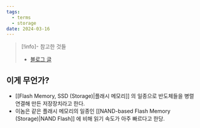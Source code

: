 ```yaml
---
tags:
  - terms
  - storage
date: 2024-03-16
---
```

> [!info]- 참고한 것들
> - [블로그 글](https://metar.tistory.com/entry/NAND-flash%EB%9E%80-%EB%AC%B4%EC%97%87%EC%9D%B8%EA%B0%80)

## 이게 무언가?

- [[Flash Memory, SSD (Storage)|플래시 메모리]] 의 일종으로 반도체들을 병렬 연결해 만든 저장장치라고 한다.
- 이놈은 같은 플래시 메모리의 일종인 [[NAND-based Flash Memory (Storage)|NAND Flash]] 에 비해 읽기 속도가 아주 빠르다고 한당.